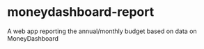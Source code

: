 # moneydashboard-report
A web app reporting the annual/monthly budget based on data on MoneyDashboard
